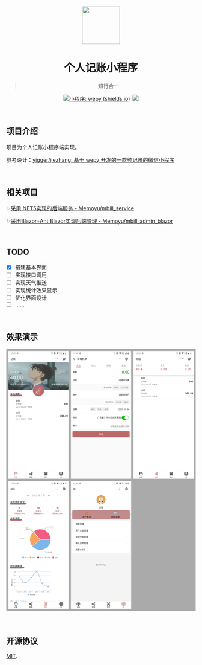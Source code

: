<h1  align="center">
    <a href="http://memoyu.cn/">
        <img width="100" height="100" src="https://github.com/Memoyu/Memoyu.Core/blob/master/doc/images/memoyu.png">
    </a>
    </br>
    </br>
     <span  align="center">
 	 	个人记账小程序
     </span>
</h1>
<div align="center">

> 知行合一

[![小程序: wepy (shields.io)](https://img.shields.io/badge/小程序-wepy-blue)](https://github.com/Tencent/wepy)&ensp;[![](https://img.shields.io/badge/license-MIT-3963bc.svg)](LICENSE)
</div>


&nbsp;

## 项目介绍

项目为个人记账小程序端实现。

参考设计：[yigger/jiezhang: 基于 wepy 开发的一款纯记账的微信小程序 ](https://github.com/yigger/jiezhang)

&nbsp;

## 相关项目

✨[采用.NET5实现的后端服务 - Memoyu/mbill_service](https://github.com/Memoyu/mbill_service)

✨[采用Blazor+Ant Blazor实现后端管理 - Memoyu/mbill_admin_blazor](https://github.com/Memoyu/mbill_admin_blazor)

&nbsp;

## TODO

- [x] 搭建基本界面
- [ ] 实现接口调用
- [ ] 实现天气推送
- [ ] 实现统计效果显示
- [ ] 优化界面设计
- [ ] ......

&nbsp;

## 效果演示

![effect](https://github.com/Memoyu/mbill_app/blob/main/doc/images/effect.png)

&nbsp;

## 开源协议

[MIT](LICENSE).
